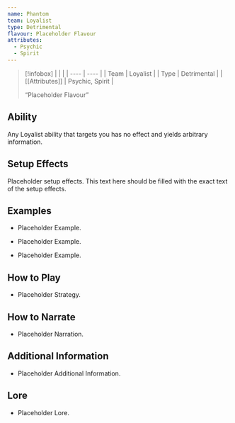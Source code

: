 ```yaml
---
name: Phantom
team: Loyalist
type: Detrimental
flavour: Placeholder Flavour
attributes:
  - Psychic
  - Spirit
---
```

> [!infobox]
> |  |  |
> | ---- | ---- |
> | Team | Loyalist |
> | Type | Detrimental |
> | [[Attributes]] | Psychic, Spirit |
> 
>  “Placeholder Flavour”

## Ability
Any Loyalist ability that targets you has no effect and yields arbitrary information.

## Setup Effects
Placeholder setup effects. This text here should be filled with the exact text of the setup effects.

## Examples
- Placeholder Example.

- Placeholder Example.

- Placeholder Example.

## How to Play
- Placeholder Strategy.

## How to Narrate
- Placeholder Narration.

## Additional Information
- Placeholder Additional Information.

## Lore
- Placeholder Lore.